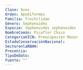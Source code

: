 ```yaml
---
Clase: Aves
Orden: Apodiformes
Familia: Trochilidae
Género: Sephanoides
Especie: Sephanoides sephanoides
NombreComún: Picaflor Chico
CategoríaUICN: Preocupación Menor
EstadoConservaciónNacional: 
SectorenlaRBHH: 
Presencia: 
TipoDeDato: 
Fuente: ""
---
```

